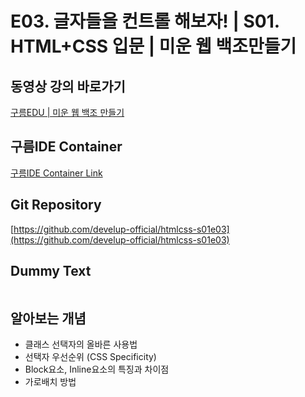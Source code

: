 #  E03. 글자들을 컨트롤 해보자!  | S01. HTML+CSS 입문 | 미운 웹 백조만들기

## 동영상 강의 바로가기
[구름EDU | 미운 웹 백조 만들기](https://edu.goorm.io/learn/lecture/16783/%EB%AF%B8%EC%9A%B4-%EC%9B%B9-%EB%B0%B1%EC%A1%B0-%EB%A7%8C%EB%93%A4%EA%B8%B0-html-css)

## 구름IDE Container
[구름IDE Container Link](https://goor.me/E5efv)

## Git Repository
[https://github.com/develup-official/htmlcss-s01e03](https://github.com/develup-official/htmlcss-s01e03)

## Dummy Text
```
```

## 알아보는 개념
- 클래스 선택자의 올바른 사용법
- 선택자 우선순위 (CSS Specificity)
- Block요소, Inline요소의 특징과 차이점
- 가로배치 방법
